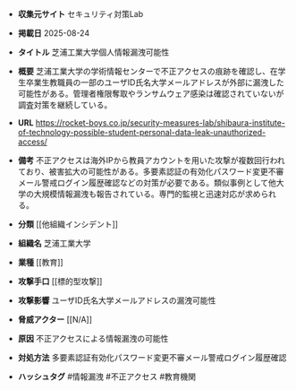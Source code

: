 - **収集元サイト**
セキュリティ対策Lab

- **掲載日**
2025-08-24

- **タイトル**
芝浦工業大学個人情報漏洩可能性

- **概要**
芝浦工業大学の学術情報センターで不正アクセスの痕跡を確認し、在学生卒業生教職員の一部のユーザID氏名大学メールアドレスが外部に漏洩した可能性がある。管理者権限奪取やランサムウェア感染は確認されていないが調査対策を継続している。

- **URL**
https://rocket-boys.co.jp/security-measures-lab/shibaura-institute-of-technology-possible-student-personal-data-leak-unauthorized-access/

- **備考**
不正アクセスは海外IPから教員アカウントを用いた攻撃が複数回行われており、被害拡大の可能性がある。多要素認証の有効化パスワード変更不審メール警戒ログイン履歴確認などの対策が必要である。類似事例として他大学の大規模情報漏洩も報告されている。専門的監視と迅速対応が求められる。

- **分類**
[[他組織インシデント]]

- **組織名**
芝浦工業大学

- **業種**
[[教育]]

- **攻撃手口**
[[標的型攻撃]]

- **攻撃影響**
ユーザID氏名大学メールアドレスの漏洩可能性

- **脅威アクター**
[[N/A]]

- **原因**
不正アクセスによる情報漏洩の可能性

- **対処方法**
多要素認証有効化パスワード変更不審メール警戒ログイン履歴確認

- **ハッシュタグ**
#情報漏洩 #不正アクセス #教育機関
